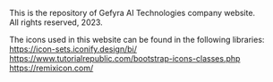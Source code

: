 This is the repository of Gefyra AI Technologies company website.\
All rights reserved, 2023.

The icons used in this website can be found in the following libraries:<br>
https://icon-sets.iconify.design/bi/<br>
https://www.tutorialrepublic.com/bootstrap-icons-classes.php<br>
https://remixicon.com/<br>
